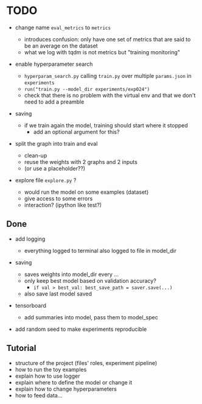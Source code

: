 # TODO

- change name `eval_metrics` to `metrics`
  - introduces confusion: only have one set of metrics that are said to be an average on the dataset
  - what we log with tqdm is not metrics but "training monitoring"

- enable hyperparameter search
  - `hyperparam_search.py` calling `train.py` over multiple `params.json` in `experiments`
  - `run("train.py --model_dir experiments/exp024")`
  - check that there is no problem with the virtual env and that we don't need to add a preamble
  

- saving
  - if we train again the model, training should start where it stopped
    - add an optional argument for this?

- split the graph into train and eval
  - clean-up
  - reuse the weights with 2 graphs and 2 inputs
  - (or use a placeholder??)


- explore file `explore.py` ?
  - would run the model on some examples (dataset)
  - give access to some errors
  - interaction? (ipython like test?)


## Done

- add logging
  - everything logged to terminal also logged to file in model_dir


- saving
  - saves weights into model_dir every ...
  - only keep best model based on validation accuracy?
    - `if val > best_val: best_save_path = saver.save(...)`
  - also save last model saved

- tensorboard
  - add summaries into model, pass them to model_spec

- add random seed to make experiments reproducible



## Tutorial


- structure of the project (files' roles, experiment pipeline)
- how to run the toy examples
- explain how to use logger
- explain where to define the model or change it
- explain how to change hyperparameters
- how to feed data...

